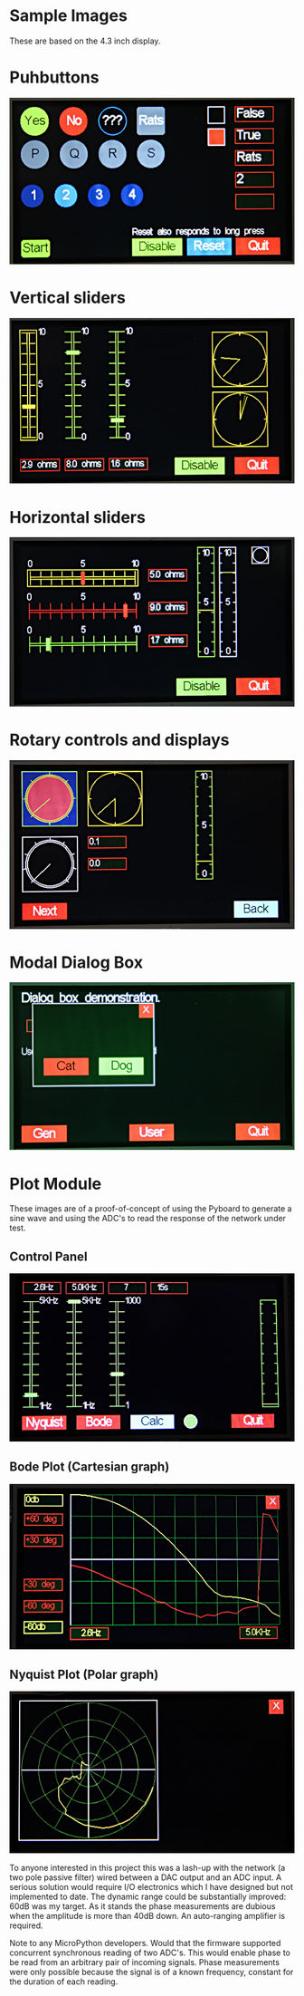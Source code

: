 # Sample Images

These are based on the 4.3 inch display.

# Puhbuttons

![Buttons](./buttons.JPG)

# Vertical sliders

![Vertical sliders](./vert_sliders2.JPG)

# Horizontal sliders

![Horizontal sliders](./horiz_slider.JPG)

# Rotary controls and displays

![Dials](./dials.JPG)

# Modal Dialog Box

![Dialog box](./dialog.JPG)

# Plot Module

These images are of a proof-of-concept of using the Pyboard to generate a sine
wave and using the ADC's to read the response of the network under test.

## Control Panel

![Control](./nan.JPG)

## Bode Plot (Cartesian graph)

![Bode](./bode.JPG)

## Nyquist Plot (Polar graph)

![Nyquist](./nyquist.JPG)

To anyone interested in this project this was a lash-up with the network (a two
pole passive filter) wired between a DAC output and an ADC input. A serious
solution would require I/O electronics which I have designed but not implemented
to date. The dynamic range could be substantially improved: 60dB was my target.
As it stands the phase measurements are dubious when the amplitude is more than
40dB down. An auto-ranging amplifier is required.

Note to any MicroPython developers. Would that the firmware supported concurrent
synchronous reading of two ADC's. This would enable phase to be read from an
arbitrary pair of incoming signals. Phase measurements were only possible
because the signal is of a known frequency, constant for the duration of each
reading.
